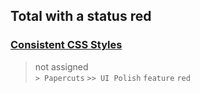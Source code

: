 ## Total with a status red
  
###  [Consistent CSS Styles](https://github.com/bryanmacfarlane/sample-reports/issues/17)  
> not assigned  
  `> Papercuts` `>> UI Polish` `feature` `red`